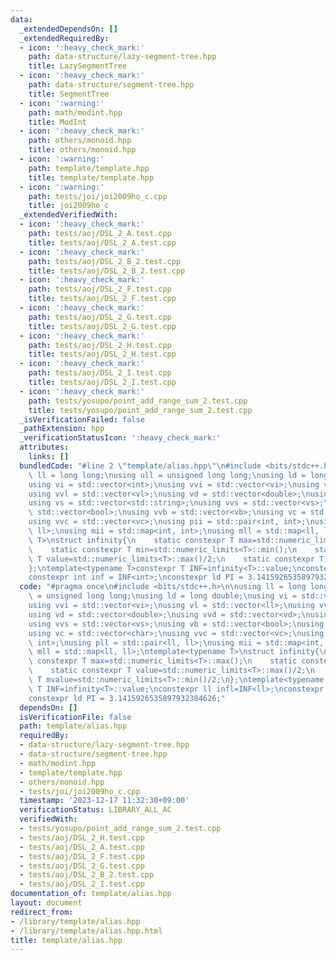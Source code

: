 ```yaml
---
data:
  _extendedDependsOn: []
  _extendedRequiredBy:
  - icon: ':heavy_check_mark:'
    path: data-structure/lazy-segment-tree.hpp
    title: LazySegmentTree
  - icon: ':heavy_check_mark:'
    path: data-structure/segment-tree.hpp
    title: SegmentTree
  - icon: ':warning:'
    path: math/modint.hpp
    title: ModInt
  - icon: ':heavy_check_mark:'
    path: others/monoid.hpp
    title: others/monoid.hpp
  - icon: ':warning:'
    path: template/template.hpp
    title: template/template.hpp
  - icon: ':warning:'
    path: tests/joi/joi2009ho_c.cpp
    title: joi2009ho_c
  _extendedVerifiedWith:
  - icon: ':heavy_check_mark:'
    path: tests/aoj/DSL_2_A.test.cpp
    title: tests/aoj/DSL_2_A.test.cpp
  - icon: ':heavy_check_mark:'
    path: tests/aoj/DSL_2_B_2.test.cpp
    title: tests/aoj/DSL_2_B_2.test.cpp
  - icon: ':heavy_check_mark:'
    path: tests/aoj/DSL_2_F.test.cpp
    title: tests/aoj/DSL_2_F.test.cpp
  - icon: ':heavy_check_mark:'
    path: tests/aoj/DSL_2_G.test.cpp
    title: tests/aoj/DSL_2_G.test.cpp
  - icon: ':heavy_check_mark:'
    path: tests/aoj/DSL_2_H.test.cpp
    title: tests/aoj/DSL_2_H.test.cpp
  - icon: ':heavy_check_mark:'
    path: tests/aoj/DSL_2_I.test.cpp
    title: tests/aoj/DSL_2_I.test.cpp
  - icon: ':heavy_check_mark:'
    path: tests/yosupo/point_add_range_sum_2.test.cpp
    title: tests/yosupo/point_add_range_sum_2.test.cpp
  _isVerificationFailed: false
  _pathExtension: hpp
  _verificationStatusIcon: ':heavy_check_mark:'
  attributes:
    links: []
  bundledCode: "#line 2 \"template/alias.hpp\"\n#include <bits/stdc++.h>\n\nusing\
    \ ll = long long;\nusing ull = unsigned long long;\nusing ld = long double;\n\
    using vi = std::vector<int>;\nusing vvi = std::vector<vi>;\nusing vl = std::vector<ll>;\n\
    using vvl = std::vector<vl>;\nusing vd = std::vector<double>;\nusing vvd = std::vector<vd>;\n\
    using vs = std::vector<std::string>;\nusing vvs = std::vector<vs>;\nusing vb =\
    \ std::vector<bool>;\nusing vvb = std::vector<vb>;\nusing vc = std::vector<char>;\n\
    using vvc = std::vector<vc>;\nusing pii = std::pair<int, int>;\nusing pll = std::pair<ll,\
    \ ll>;\nusing mii = std::map<int, int>;\nusing mll = std::map<ll, ll>;\ntemplate<typename\
    \ T>\nstruct infinity{\n    static constexpr T max=std::numeric_limits<T>::max();\n\
    \    static constexpr T min=std::numeric_limits<T>::min();\n    static constexpr\
    \ T value=std::numeric_limits<T>::max()/2;\n    static constexpr T mvalue=std::numeric_limits<T>::min()/2;\n\
    };\ntemplate<typename T>constexpr T INF=infinity<T>::value;\nconstexpr ll infl=INF<ll>;\n\
    constexpr int inf = INF<int>;\nconstexpr ld PI = 3.1415926535897932384626;\n"
  code: "#pragma once\n#include <bits/stdc++.h>\n\nusing ll = long long;\nusing ull\
    \ = unsigned long long;\nusing ld = long double;\nusing vi = std::vector<int>;\n\
    using vvi = std::vector<vi>;\nusing vl = std::vector<ll>;\nusing vvl = std::vector<vl>;\n\
    using vd = std::vector<double>;\nusing vvd = std::vector<vd>;\nusing vs = std::vector<std::string>;\n\
    using vvs = std::vector<vs>;\nusing vb = std::vector<bool>;\nusing vvb = std::vector<vb>;\n\
    using vc = std::vector<char>;\nusing vvc = std::vector<vc>;\nusing pii = std::pair<int,\
    \ int>;\nusing pll = std::pair<ll, ll>;\nusing mii = std::map<int, int>;\nusing\
    \ mll = std::map<ll, ll>;\ntemplate<typename T>\nstruct infinity{\n    static\
    \ constexpr T max=std::numeric_limits<T>::max();\n    static constexpr T min=std::numeric_limits<T>::min();\n\
    \    static constexpr T value=std::numeric_limits<T>::max()/2;\n    static constexpr\
    \ T mvalue=std::numeric_limits<T>::min()/2;\n};\ntemplate<typename T>constexpr\
    \ T INF=infinity<T>::value;\nconstexpr ll infl=INF<ll>;\nconstexpr int inf = INF<int>;\n\
    constexpr ld PI = 3.1415926535897932384626;"
  dependsOn: []
  isVerificationFile: false
  path: template/alias.hpp
  requiredBy:
  - data-structure/lazy-segment-tree.hpp
  - data-structure/segment-tree.hpp
  - math/modint.hpp
  - template/template.hpp
  - others/monoid.hpp
  - tests/joi/joi2009ho_c.cpp
  timestamp: '2023-12-17 11:32:30+09:00'
  verificationStatus: LIBRARY_ALL_AC
  verifiedWith:
  - tests/yosupo/point_add_range_sum_2.test.cpp
  - tests/aoj/DSL_2_H.test.cpp
  - tests/aoj/DSL_2_A.test.cpp
  - tests/aoj/DSL_2_F.test.cpp
  - tests/aoj/DSL_2_G.test.cpp
  - tests/aoj/DSL_2_B_2.test.cpp
  - tests/aoj/DSL_2_I.test.cpp
documentation_of: template/alias.hpp
layout: document
redirect_from:
- /library/template/alias.hpp
- /library/template/alias.hpp.html
title: template/alias.hpp
---
```

